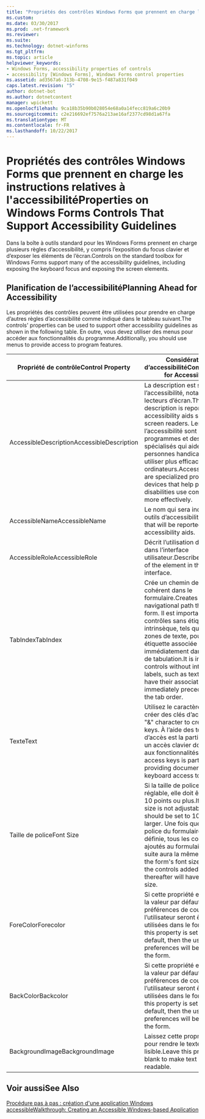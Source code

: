 ```yaml
---
title: "Propriétés des contrôles Windows Forms que prennent en charge les instructions relatives à l'accessibilité"
ms.custom: 
ms.date: 03/30/2017
ms.prod: .net-framework
ms.reviewer: 
ms.suite: 
ms.technology: dotnet-winforms
ms.tgt_pltfrm: 
ms.topic: article
helpviewer_keywords:
- Windows Forms, accessibility properties of controls
- accessibility [Windows Forms], Windows Forms control properties
ms.assetid: ad3567a6-313b-4708-9e15-f487a831f049
caps.latest.revision: "5"
author: dotnet-bot
ms.author: dotnetcontent
manager: wpickett
ms.openlocfilehash: 9ca18b35b90b028054e68a0a14fecc819a6c20b9
ms.sourcegitcommit: c2e216692ef7576a213ae16af2377cd98d1a67fa
ms.translationtype: MT
ms.contentlocale: fr-FR
ms.lasthandoff: 10/22/2017
---
```

# <a name="properties-on-windows-forms-controls-that-support-accessibility-guidelines"></a><span data-ttu-id="1e8cd-102">Propriétés des contrôles Windows Forms que prennent en charge les instructions relatives à l'accessibilité</span><span class="sxs-lookup"><span data-stu-id="1e8cd-102">Properties on Windows Forms Controls That Support Accessibility Guidelines</span></span>
<span data-ttu-id="1e8cd-103">Dans la boîte à outils standard pour les Windows Forms prennent en charge plusieurs règles d’accessibilité, y compris l’exposition du focus clavier et d’exposer les éléments de l’écran.</span><span class="sxs-lookup"><span data-stu-id="1e8cd-103">Controls on the standard toolbox for Windows Forms support many of the accessibility guidelines, including exposing the keyboard focus and exposing the screen elements.</span></span>  
  
## <a name="planning-ahead-for-accessibility"></a><span data-ttu-id="1e8cd-104">Planification de l’accessibilité</span><span class="sxs-lookup"><span data-stu-id="1e8cd-104">Planning Ahead for Accessibility</span></span>  
 <span data-ttu-id="1e8cd-105">Les propriétés des contrôles peuvent être utilisées pour prendre en charge d’autres règles d’accessibilité comme indiqué dans le tableau suivant.</span><span class="sxs-lookup"><span data-stu-id="1e8cd-105">The controls' properties can be used to support other accessibility guidelines as shown in the following table.</span></span> <span data-ttu-id="1e8cd-106">En outre, vous devez utiliser des menus pour accéder aux fonctionnalités du programme.</span><span class="sxs-lookup"><span data-stu-id="1e8cd-106">Additionally, you should use menus to provide access to program features.</span></span>  
  
|<span data-ttu-id="1e8cd-107">Propriété de contrôle</span><span class="sxs-lookup"><span data-stu-id="1e8cd-107">Control Property</span></span>|<span data-ttu-id="1e8cd-108">Considérations d’accessibilité</span><span class="sxs-lookup"><span data-stu-id="1e8cd-108">Considerations for Accessibility</span></span>|  
|----------------------|--------------------------------------|  
|<span data-ttu-id="1e8cd-109">AccessibleDescription</span><span class="sxs-lookup"><span data-stu-id="1e8cd-109">AccessibleDescription</span></span>|<span data-ttu-id="1e8cd-110">La description est signalée à l’accessibilité, notamment des lecteurs d’écran.</span><span class="sxs-lookup"><span data-stu-id="1e8cd-110">The description is reported to accessibility aids such as screen readers.</span></span> <span data-ttu-id="1e8cd-111">Les aides à l’accessibilité sont des programmes et des dispositifs spécialisés qui aident les personnes handicapées à utiliser plus efficacement les ordinateurs.</span><span class="sxs-lookup"><span data-stu-id="1e8cd-111">Accessibility aids are specialized programs and devices that help people with disabilities use computers more effectively.</span></span>|  
|<span data-ttu-id="1e8cd-112">AccessibleName</span><span class="sxs-lookup"><span data-stu-id="1e8cd-112">AccessibleName</span></span>|<span data-ttu-id="1e8cd-113">Le nom qui sera indiqué aux outils d’accessibilité.</span><span class="sxs-lookup"><span data-stu-id="1e8cd-113">The name that will be reported to the accessibility aids.</span></span>|  
|<span data-ttu-id="1e8cd-114">AccessibleRole</span><span class="sxs-lookup"><span data-stu-id="1e8cd-114">AccessibleRole</span></span>|<span data-ttu-id="1e8cd-115">Décrit l’utilisation de l’élément dans l’interface utilisateur.</span><span class="sxs-lookup"><span data-stu-id="1e8cd-115">Describes the use of the element in the user interface.</span></span>|  
|<span data-ttu-id="1e8cd-116">TabIndex</span><span class="sxs-lookup"><span data-stu-id="1e8cd-116">TabIndex</span></span>|<span data-ttu-id="1e8cd-117">Crée un chemin de navigation cohérent dans le formulaire.</span><span class="sxs-lookup"><span data-stu-id="1e8cd-117">Creates a sensible navigational path through the form.</span></span> <span data-ttu-id="1e8cd-118">Il est important pour les contrôles sans étiquette intrinsèque, tels que des zones de texte, pour que leur étiquette associée les précède immédiatement dans l’ordre de tabulation.</span><span class="sxs-lookup"><span data-stu-id="1e8cd-118">It is important for controls without intrinsic labels, such as text boxes, to have their associated label immediately precede them in the tab order.</span></span>|  
|<span data-ttu-id="1e8cd-119">Texte</span><span class="sxs-lookup"><span data-stu-id="1e8cd-119">Text</span></span>|<span data-ttu-id="1e8cd-120">Utilisez le caractère « & » pour créer des clés d’accès.</span><span class="sxs-lookup"><span data-stu-id="1e8cd-120">Use the "&" character to create access keys.</span></span> <span data-ttu-id="1e8cd-121">À l’aide des touches d’accès est la partie de fournir un accès clavier documenté aux fonctionnalités.</span><span class="sxs-lookup"><span data-stu-id="1e8cd-121">Using access keys is part of providing documented keyboard access to features.</span></span>|  
|<span data-ttu-id="1e8cd-122">Taille de police</span><span class="sxs-lookup"><span data-stu-id="1e8cd-122">Font Size</span></span>|<span data-ttu-id="1e8cd-123">Si la taille de police n’est pas réglable, elle doit être la valeur 10 points ou plus.</span><span class="sxs-lookup"><span data-stu-id="1e8cd-123">If the font size is not adjustable, then it should be set to 10 points or larger.</span></span> <span data-ttu-id="1e8cd-124">Une fois que la taille de police du formulaire est définie, tous les contrôles ajoutés au formulaire par la suite aura la même taille.</span><span class="sxs-lookup"><span data-stu-id="1e8cd-124">Once the form's font size is set, all the controls added to the form thereafter will have the same size.</span></span>|  
|<span data-ttu-id="1e8cd-125">ForeColor</span><span class="sxs-lookup"><span data-stu-id="1e8cd-125">Forecolor</span></span>|<span data-ttu-id="1e8cd-126">Si cette propriété est définie à la valeur par défaut, les préférences de couleur de l’utilisateur seront être utilisées dans le formulaire.</span><span class="sxs-lookup"><span data-stu-id="1e8cd-126">If this property is set to the default, then the user's color preferences will be used on the form.</span></span>|  
|<span data-ttu-id="1e8cd-127">BackColor</span><span class="sxs-lookup"><span data-stu-id="1e8cd-127">Backcolor</span></span>|<span data-ttu-id="1e8cd-128">Si cette propriété est définie à la valeur par défaut, les préférences de couleur de l’utilisateur seront être utilisées dans le formulaire.</span><span class="sxs-lookup"><span data-stu-id="1e8cd-128">If this property is set to the default, then the user's color preferences will be used on the form.</span></span>|  
|<span data-ttu-id="1e8cd-129">BackgroundImage</span><span class="sxs-lookup"><span data-stu-id="1e8cd-129">BackgroundImage</span></span>|<span data-ttu-id="1e8cd-130">Laissez cette propriété vide pour rendre le texte plus lisible.</span><span class="sxs-lookup"><span data-stu-id="1e8cd-130">Leave this property blank to make text more readable.</span></span>|  
  
## <a name="see-also"></a><span data-ttu-id="1e8cd-131">Voir aussi</span><span class="sxs-lookup"><span data-stu-id="1e8cd-131">See Also</span></span>  
 [<span data-ttu-id="1e8cd-132">Procédure pas à pas : création d'une application Windows accessible</span><span class="sxs-lookup"><span data-stu-id="1e8cd-132">Walkthrough: Creating an Accessible Windows-based Application</span></span>](../../../../docs/framework/winforms/advanced/walkthrough-creating-an-accessible-windows-based-application.md)
